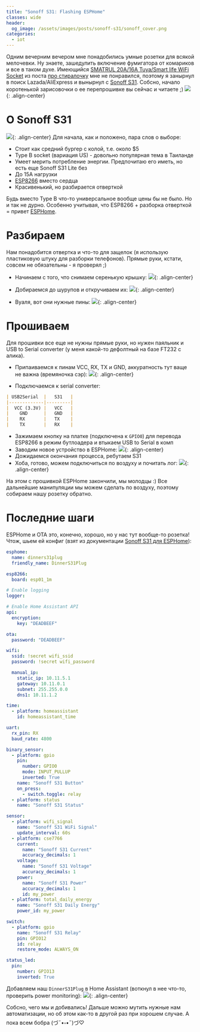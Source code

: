 ```yaml
---
title: "Sonoff S31: Flashing ESPHome"
classes: wide
header:
  og_image: /assets/images/posts/sonoff-s31/sonoff_cover.png
categories:
  - iot
---
```

Одним вечерним вечером мне понадобились умные розетки для всякой мелочевки. Ну знаете, зашедулить включение фумигатора от комариков и все в таком духе. Имеющийся [SMATRUL 20A/16A Tuya/Smart life WiFi Socket](https://www.lazada.co.th/products/smatrul-20a16a-tuyasmart-life-wifi-socket-universal-us-eu-smart-plug-adapter-power-monitor-european-plug-wireless-remote-voice-timer-for-google-homealexatmall-genie-i2911432612-s10659100651.html?dsource=share&laz_share_info=674305705_9_100_100322224233_674305706_null&laz_token=88cc5f36711df9024f45cb3f493e2031&exlaz=e_iqeJxmuQOjPGip8qo24MCSTeQCjDld4siVQ4kY1ODqrCXvTKdNAtBb55%2BgIiSkmNnXkPoNuoMIIpR8IEI%2FLi1U0sC6tUOx2TD3WnASIas1Y%3D&sub_aff_id=social_share&sub_id2=674305705&sub_id3=100322224233&sub_id6=CPI_EXLAZ) из поста [про стиралочку](https://ut.buglloc.com/iot/washer-notifier/) мне не понравился, поэтому я занырнул в поиск Lazada/AliExpress и вынырнул с [Sonoff S31](https://sonoff.tech/product/smart-plugs/s31-s31lite/). Собсно, начало коротенькой зарисовочки о ее перепрошивке вы сейчас и читаете ;)
![](/assets/images/posts/sonoff-s31/sonoff_cover_tgdraw.png){: .align-center}

# О Sonoff S31

![](/assets/images/posts/sonoff-s31/sonoff_wall.png){: .align-center}
Для начала, как и положено, пара слов о выборе:
  - Стоит как средний бургер с колой, т.е. около $5
  - Type B socket (вариация US) - довольно популярная тема в Таиланде
  - Умеет мерить потребление энергии. Предпочитаю его иметь, но есть еще Sonoff S31 Lite без
  - До 15A нагрузки
  - [ESP8266](https://www.espressif.com/en/products/socs/esp8266) вместо сердца
  - Красивенький, но разбирается отверткой

Будь вместо Type B что-то универсальное вообще цены бы не было. Но и так не дурно. Особенно учитывая, что ESP8266 + разборка отверткой = привет [ESPHome](https://devices.esphome.io/devices/Sonoff-S31). 

# Разбираем
Нам понадобится отвертка и что-то для защелок (я использую пластиковую штуку для разборки телефонов). Прямые руки, кстати, совсем не обязательны - я проверял ;)

  - Начинаем с того, что снимаем серенькую крышку:
![](/assets/images/posts/sonoff-s31/sonoff_diss_0.png){: .align-center}

  - Добираемся до шурупов и откручиваем их:
![](/assets/images/posts/sonoff-s31/sonoff_diss_1.png){: .align-center}

  - Вуаля, вот они нужные пины:
![](/assets/images/posts/sonoff-s31/sonoff_diss_done.jpg){: .align-center}

# Прошиваем
Для прошивки все еще не нужны прямые руки, но нужен паяльник и USB to Serial converter (у меня какой-то дефолтный на базе FT232 с алика).

  - Припаиваемся к пинам VCC, RX, TX и GND, аккуратность тут ваще не важна (времяночка сэр):
![](/assets/images/posts/sonoff-s31/flash_0.jpg){: .align-center}

  - Подключаемся к serial converter:
```markdown
| USB2Serial  |   S31   |
|-------------|---------|
|  VCC (3.3V) |   VCC   |
|    GND      |   GND   |
|    RX       |   TX    |
|    TX       |   RX    |
```

  - Зажимаем кнопку на платке (подключена к `GPIO0`) для перевода ESP8266 в режим бутлоадера и втыкаем USB to Serial в комп
  - Заводим новое устройство в ESPHome:
![](/assets/images/posts/sonoff-s31/flash_1.jpg){: .align-center}
  - Дожидаемся окончания процесса, ребутаем S31
  - Хоба, готово, можем подключиться по воздуху и почитать лог:
![](/assets/images/posts/sonoff-s31/flash_2.jpg){: .align-center}

На этом с прошивкой ESPHome закончили, мы молодцы :) Все дальнейшие манипуляции мы можем сделать по воздуху, поэтому собираем нашу розетку обратно.
# Последние шаги
ESPHome и OTA это, конечно, хорошо, но у нас тут вообще-то розетка! Чтож, шьем ей конфиг (взят из документации [Sonoff S31 для ESPHome](https://devices.esphome.io/devices/Sonoff-S31)):
```yaml
esphome:
  name: dinners31plug
  friendly_name: DinnerS31Plug

esp8266:
  board: esp01_1m

# Enable logging
logger:

# Enable Home Assistant API
api:
  encryption:
    key: "DEADBEEF"

ota:
  password: "DEADBEEF"

wifi:
  ssid: !secret wifi_ssid
  password: !secret wifi_password

  manual_ip:
    static_ip: 10.11.5.1
    gateway: 10.11.0.1
    subnet: 255.255.0.0
    dns1: 10.11.1.2

time:
  - platform: homeassistant
    id: homeassistant_time

uart:
  rx_pin: RX
  baud_rate: 4800

binary_sensor:
  - platform: gpio
    pin:
      number: GPIO0
      mode: INPUT_PULLUP
      inverted: True
    name: "Sonoff S31 Button"
    on_press:
      - switch.toggle: relay
  - platform: status
    name: "Sonoff S31 Status"

sensor:
  - platform: wifi_signal
    name: "Sonoff S31 WiFi Signal"
    update_interval: 60s
  - platform: cse7766
    current:
      name: "Sonoff S31 Current"
      accuracy_decimals: 1
    voltage:
      name: "Sonoff S31 Voltage"
      accuracy_decimals: 1
    power:
      name: "Sonoff S31 Power"
      accuracy_decimals: 1
      id: my_power
  - platform: total_daily_energy
    name: "Sonoff S31 Daily Energy"
    power_id: my_power

switch:
  - platform: gpio
    name: "Sonoff S31 Relay"
    pin: GPIO12
    id: relay
    restore_mode: ALWAYS_ON

status_led:
  pin:
    number: GPIO13
    inverted: True
```

Добавляем наш `DinnerS31Plug` в Home Assistant (воткнул в нее что-то, проверить power monitoring):
![](/assets/images/posts/sonoff-s31/sonoff_ha.png){: .align-center}

Собсно, чего мы и добивались! Дальше можно мутить нужные нам автоматизации, но об этом как-то в другой раз при хорошем случае. А пока всем бобра (づ˶•༝•˶)づ♡
